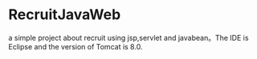 # RecruitJavaWeb
a simple project about recruit  using jsp,servlet and javabean。The IDE is Eclipse and the version of Tomcat is 8.0.
